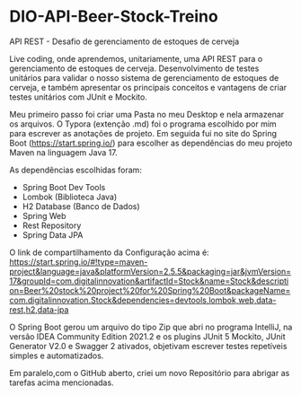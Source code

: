 # DIO-API-Beer-Stock-Treino

API REST - Desafio de gerenciamento de estoques de cerveja

Live coding, onde aprendemos, unitariamente, uma API REST para o gerenciamento de estoques de cerveja. Desenvolvimento de testes unitários para validar o nosso sistema de gerenciamento de estoques de cerveja, e também apresentar os principais conceitos e vantagens de criar testes unitários com JUnit e Mockito.

Meu primeiro passo foi criar uma Pasta no meu Desktop e nela armazenar os arquivos. O Typora (extenção .md) foi o programa escolhido por mim para escrever as anotações de projeto. Em seguida fui no site do Spring Boot (https://start.spring.io/) para escolher as dependências do meu projeto Maven na linguagem Java 17.

As dependências escolhidas foram:

- Spring Boot Dev Tools
- Lombok (Biblioteca Java)
- H2 Database (Banco de Dados)
- Spring Web
- Rest Repository
- Spring Data JPA

O link de compartilhamento da Configuração acima é: https://start.spring.io/#!type=maven-project&language=java&platformVersion=2.5.5&packaging=jar&jvmVersion=17&groupId=com.digitalinnovation&artifactId=Stock&name=Stock&description=Beer%20stock%20project%20for%20Spring%20Boot&packageName=com.digitalinnovation.Stock&dependencies=devtools,lombok,web,data-rest,h2,data-jpa

O Spring Boot gerou um arquivo do tipo Zip que abri no programa IntelliJ, na versão IDEA Community Edition 2021.2 e os plugins JUnit 5 Mockito, JUnit Generator V2.0 e Swagger 2 ativados, objetivam escrever testes repetíveis simples e automatizados.

Em paralelo,com o GitHub aberto, criei um novo Repositório para abrigar as tarefas acima mencionadas.
